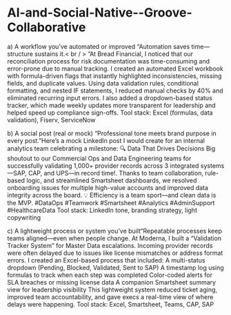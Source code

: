 # AI-and-Social-Native--Groove-Collaborative

a) A workflow you’ve automated or improved “Automation saves time—structure sustains it.< br / > 
”At Bread Financial, I noticed that our reconciliation process for risk documentation was time-consuming and error-prone due to manual tracking. I created an automated Excel workbook with formula-driven flags that instantly highlighted inconsistencies, missing fields, and duplicate values. Using data validation rules, conditional formatting, and nested IF statements, I reduced manual checks by 40% and eliminated recurring input errors. I also added a dropdown-based status tracker, which made weekly updates more transparent for leadership and helped speed up compliance sign-offs.
Tool stack: Excel (formulas, data validation), Fiserv, ServiceNow

b) A social post (real or mock)
“Professional tone meets brand purpose in every post.”Here’s a mock LinkedIn post I would create for an internal analytics team celebrating a milestone:
🔍 Data That Drives Decisions
Big shoutout to our Commercial Ops and Data Engineering teams for successfully validating 1,000+ provider records across 3 integrated systems—SAP, CAP, and UPS—in record time!. Thanks to team collaboration, rule-based logic, and streamlined Smartsheet dashboards, we resolved onboarding issues for multiple high-value accounts and improved data integrity across the board.
💡 Efficiency is a team sport—and clean data is the MVP.
#DataOps #Teamwork #Smartsheet #Analytics #AdminSupport #HealthcareData
Tool stack: LinkedIn tone, branding strategy, light copywriting

c) A lightweight process or system you’ve built“Repeatable processes keep teams aligned—even when people change.
At Moderna, I built a “Validation Tracker System” for Master Data escalations. Incoming provider records were often delayed due to issues like license mismatches or address format errors. I created an Excel-based process that included:
A multi-status dropdown (Pending, Blocked, Validated, Sent to SAP)
A timestamp log using formulas to track when each step was completed
Color-coded alerts for SLA breaches or missing license data
A companion Smartsheet summary view for leadership visibility
This lightweight system reduced ticket aging, improved team accountability, and gave execs a real-time view of where delays were happening.
Tool stack: Excel, Smartsheet, Teams, CAP, SAP
